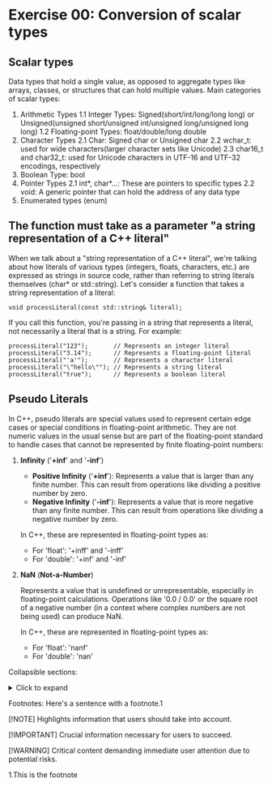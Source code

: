 # Exercise 00: Conversion of scalar types

## Scalar types

Data types that hold a single value, as opposed to aggregate types like arrays, classes, or structures that can hold multiple values.
Main categories of scalar types:
1. Arithmetic Types
	1.1 Integer Types: Signed(short/int/long/long long) or Unsigned(unsigned short/unsigned int/unsigned long/unsigned long long)
	1.2 Floating-point Types: float/double/long double
2. Character Types
	2.1 Char: Signed char or Unsigned char
	2.2 wchar_t: used for wide characters(larger character sets like Unicode)
	2.3 char16_t and char32_t: used for Unicode characters in UTF-16 and UTF-32 encodings, respectively
3. Boolean Type: bool
4. Pointer Types
	2.1 int*, char*...: These are pointers to specific types
	2.2 void: A generic pointer that can hold the address of any data type
5. Enumerated types (enum)

## The function must take as a parameter "a string representation of a C++ literal"

When we talk about a "string representation of a C++ literal", we're talking about how literals of various types (integers, floats, characters, etc.) are expressed as strings in source code, rather than referring to string literals themselves (char* or std::string).
Let's consider a function that takes a string representation of a literal:

```void processLiteral(const std::string& literal);```

If you call this function, you're passing in a string that represents a literal, not necessarily a literal that is a string. For example:
```
processLiteral("123");       // Represents an integer literal
processLiteral("3.14");      // Represents a floating-point literal
processLiteral("'a'");       // Represents a character literal
processLiteral("\"hello\""); // Represents a string literal
processLiteral("true");      // Represents a boolean literal
```
## Pseudo Literals

In C++, pseudo literals are special values used to represent certain edge cases or special conditions in floating-point arithmetic. They are not numeric values in the usual sense but are part of the floating-point standard to handle cases that cannot be represented by finite floating-point numbers:

1. **Infinity** ('**+inf**' and '**-inf**')

	* **Positive Infinity** ('**+inf**'): Represents a value that is larger than any finite number. This can result from operations like dividing a positive number by zero.
	* **Negative Infinity** ('**-inf**'): Represents a value that is more negative than any finite number. This can result from operations like dividing a negative number by zero.

	In C++, these are represented in floating-point types as:

	* For 'float': '+inff' and '-inff'
	* For 'double': '+inf' and '-inf'

2. **NaN** (**Not-a-Number**)

	Represents a value that is undefined or unrepresentable, especially in floating-point calculations. Operations like '0.0 / 0.0' or the square root of a negative number (in a context where complex numbers are not being used) can produce NaN.

	In C++, these are represented in floating-point types as:

	* For 'float': 'nanf'
	* For 'double': 'nan'


Collapsible sections:
<details>
<summary>Click to expand</summary>
Hidden content here
</details>

Footnotes:
Here's a sentence with a footnote.1

[!NOTE]
Highlights information that users should take into account.


[!IMPORTANT]
Crucial information necessary for users to succeed.


[!WARNING]
Critical content demanding immediate user attention due to potential risks.

1.This is the footnote